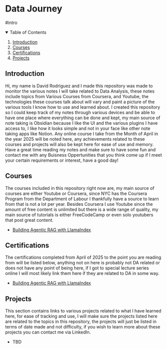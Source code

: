 # Data Journey
#intro
<details open>
<summary>Table of Contents</summary>
<ol>
  <li><a href="#introduction">Introduction</a></li>
  <li><a href="#courses">Courses</a></li>
  <li><a href="#certifications">Certifications</a></li>
  <li><a href="#projects">Projects</a></li>
</ol>
</details>

## Introduction
Hi, my name is David Rodriguez and I made this repository was made to monitor the various notes I will take related to Data Analysis, these notes include topics from Various Courses from Coursera, and Youtube, the technologies these courses talk about will vary and paint a picture of the various tools I know how to use and learned about. I created this repository so I could keep track of my notes through various devices and be able to have one place where everything can be done and kept, my main source of note taking is Obsidian because I like the UI and the various plugins I have access to, I like how it looks simple and not in your face like other note taking apps like Notion. Any online course I take from the Month of April in the year 2025 will be noted here, any achievements related to these courses and projects will also be kept here for ease of use and memory. Have a great time reading my notes and make sure to have some fun and contact me with any Buisness Oppertunities that you think come up if I meet your certain requirements or interest, have a good day!

## Courses
The courses included in this repository right now are, my main source of courses are either Youtube or Coursera, since NYC has the Coursera Program from the Department of Labour I thankfully have a source to learn from that is not a lot per year. Besides Coursera I use Youtube since the amount of free content is unlimited but there is a wide range of quality, my main source of tutorials is either FreeCodeCamp or even solo youtubers that post great content.
- [Building Agentic RAG with LlamaIndex](https://www.deeplearning.ai/short-courses/building-agentic-rag-with-llamaindex/)

## Certifications
The certifications completed from April of 2025 to the point you are reading from will be listed below, anything not on here is probably not DA related or does not have any point of being here, if I got to special lecture series online I will most likely link them here if they are related to DA in some way.
- [Building Agentic RAG with LlamaIndex](https://learn.deeplearning.ai/accomplishments/8f5383b5-a9e4-4a09-b966-147e8d3a563f?usp=sharing)

## Projects
This section contains links to various projects related to what I have learned here, for ease of tracking and use, I will make sure the projects listed here are related to the topics in this repository, the projects will just be listed in terms of date made and not difficulty, if you wish to learn more about these projects you can contact me via LinkedIn.
- TBD

